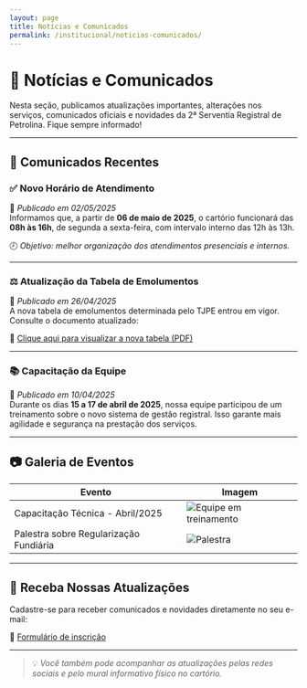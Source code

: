 ```yaml
---
layout: page
title: Notícias e Comunicados
permalink: /institucional/noticias-comunicados/
---
```


# 📰 Notícias e Comunicados

Nesta seção, publicamos atualizações importantes, alterações nos serviços, comunicados oficiais e novidades da 2ª Serventia Registral de Petrolina. Fique sempre informado!

---

## 📌 Comunicados Recentes

### ✅ **Novo Horário de Atendimento**  
📅 *Publicado em 02/05/2025*  
Informamos que, a partir de **06 de maio de 2025**, o cartório funcionará das **08h às 16h**, de segunda a sexta-feira, com intervalo interno das 12h às 13h.

🕗 *Objetivo: melhor organização dos atendimentos presenciais e internos.*

---

### ⚖️ **Atualização da Tabela de Emolumentos**  
📅 *Publicado em 26/04/2025*  
A nova tabela de emolumentos determinada pelo TJPE entrou em vigor. Consulte o documento atualizado:

📄 [Clique aqui para visualizar a nova tabela (PDF)](../assets/emolumentos/tabela-2025.pdf)

---

### 📚 **Capacitação da Equipe**  
📅 *Publicado em 10/04/2025*  
Durante os dias **15 a 17 de abril de 2025**, nossa equipe participou de um treinamento sobre o novo sistema de gestão registral. Isso garante mais agilidade e segurança na prestação dos serviços.

---

## 📷 Galeria de Eventos

| Evento | Imagem |
|--------|--------|
| Capacitação Técnica - Abril/2025 | ![Equipe em treinamento](../assets/images/eventos/capacitacao-abril-2025.jpg) |
| Palestra sobre Regularização Fundiária | ![Palestra](../assets/images/eventos/palestra-regularizacao.jpg) |

---

## 🔔 Receba Nossas Atualizações

Cadastre-se para receber comunicados e novidades diretamente no seu e-mail:

📧 [Formulário de inscrição](../contato/cadastro-noticias/)

---

> 💡 *Você também pode acompanhar as atualizações pelas redes sociais e pelo mural informativo físico no cartório.*
